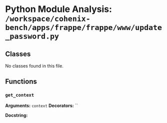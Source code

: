 # Python Module Analysis: `/workspace/cohenix-bench/apps/frappe/frappe/www/update_password.py`

## Classes

No classes found in this file.


## Functions

### `get_context`
**Arguments:** `context`
**Decorators:** ``

**Docstring:**
```

```

